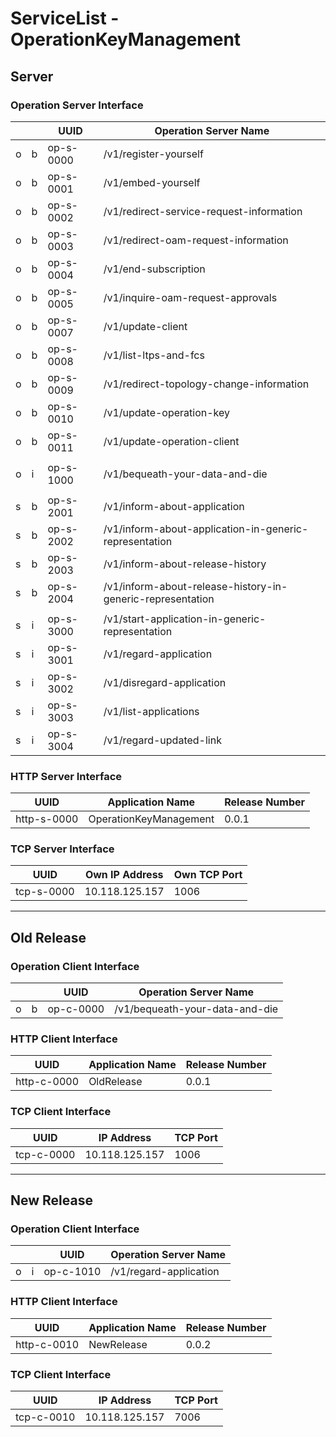 # ServiceList - OperationKeyManagement

## Server

### Operation Server Interface

| | | UUID      | Operation Server Name                                      |
|-|-| --------- | ---------------------------------------------------------- |
|o|b| op-s-0000 | /v1/register-yourself                                      |
|o|b| op-s-0001 | /v1/embed-yourself                                         |
|o|b| op-s-0002 | /v1/redirect-service-request-information                   |
|o|b| op-s-0003 | /v1/redirect-oam-request-information                       |
|o|b| op-s-0004 | /v1/end-subscription                                       |
|o|b| op-s-0005 | /v1/inquire-oam-request-approvals                          |
|o|b| op-s-0007 | /v1/update-client                                          |
|o|b| op-s-0008 | /v1/list-ltps-and-fcs                                      |
|o|b| op-s-0009 | /v1/redirect-topology-change-information                   |
|o|b| op-s-0010 | /v1/update-operation-key                                   |
|o|b| op-s-0011 | /v1/update-operation-client                                |
|||||
|o|i| op-s-1000 | /v1/bequeath-your-data-and-die                             |
|||||
|s|b| op-s-2001 | /v1/inform-about-application                               |
|s|b| op-s-2002 | /v1/inform-about-application-in-generic-representation     |
|s|b| op-s-2003 | /v1/inform-about-release-history                           |
|s|b| op-s-2004 | /v1/inform-about-release-history-in-generic-representation |
|||||
|s|i| op-s-3000 | /v1/start-application-in-generic-representation            |
|s|i| op-s-3001 | /v1/regard-application                                     |
|s|i| op-s-3002 | /v1/disregard-application                                  |
|s|i| op-s-3003 | /v1/list-applications                                      |
|s|i| op-s-3004 | /v1/regard-updated-link                                    |

### HTTP Server Interface

| UUID        | Application Name         | Release Number                    |
| ----------- | ------------------------ | --------------------------------- |
| http-s-0000 | OperationKeyManagement   | 0.0.1                             |

### TCP Server Interface

| UUID       | Own IP Address  | Own TCP Port                                |
| ---------- | ----------------| ------------------------------------------- |
| tcp-s-0000 | 10.118.125.157  | 1006                                        |

---
## Old Release

### Operation Client Interface

| | | UUID      | Operation Server Name                                      |
|-|-| --------- | ---------------------------------------------------------- |
|o|b| op-c-0000 | /v1/bequeath-your-data-and-die                             |

### HTTP Client Interface

| UUID        | Application Name         | Release Number                    |
| ----------- | ------------------------ | --------------------------------- |
| http-c-0000 | OldRelease               | 0.0.1                             |

### TCP Client Interface

| UUID       | IP Address      | TCP Port                                    |
| ---------- | ----------------| ------------------------------------------- |
| tcp-c-0000 | 10.118.125.157  | 1006                                        |

---
## New Release

### Operation Client Interface

| | | UUID      | Operation Server Name                                      |
|-|-| --------- | ---------------------------------------------------------- |
|o|i| op-c-1010 | /v1/regard-application                                     |

### HTTP Client Interface

| UUID        | Application Name         | Release Number                    |
| ----------- | ------------------------ | --------------------------------- |
| http-c-0010 | NewRelease               | 0.0.2                             |

### TCP Client Interface

| UUID       | IP Address      | TCP Port                                    |
| ---------- | ----------------| ------------------------------------------- |
| tcp-c-0010 | 10.118.125.157  | 7006                                        |


